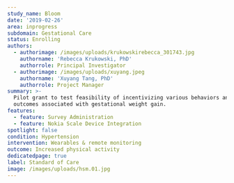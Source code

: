 ```yaml
---
study_name: Bloom
date: '2019-02-26'
area: inprogress
subdomain: Gestational Care
status: Enrolling
authors:
  - authorimage: /images/uploads/krukowskirebecca_301743.jpg
    authorname: 'Rebecca Krukowski, PhD'
    authorrole: Principal Investigator
  - authorimage: /images/uploads/xuyang.jpeg
    authorname: 'Xuyang Tang, PhD'
    authorrole: Project Manager
summary: >-
  Pilot grant to test feasibility of incentivizing various behaviors and
  outcomes associated with gestational weight gain.
features:
  - feature: Survey Administration
  - feature: Nokia Scale Device Integration
spotlight: false
condition: Hypertension
intervention: Wearables & remote monitoring
outcome: Increased physical activity
dedicatedpage: true
label: Standard of Care 
image: /images/uploads/hsm.01.jpg
---
```


